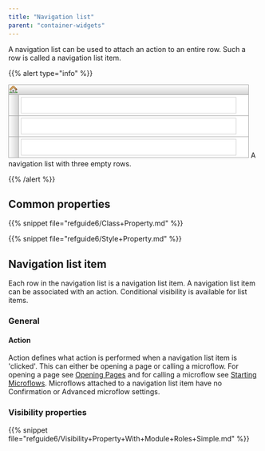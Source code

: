 ```yaml
---
title: "Navigation list"
parent: "container-widgets"
---
```



A navigation list can be used to attach an action to an entire row. Such a row is called a navigation list item.

{{% alert type="info" %}}

![](attachments/16713859/16843977.png)
A navigation list with three empty rows.

{{% /alert %}}

## Common properties

{{% snippet file="refguide6/Class+Property.md" %}}

{{% snippet file="refguide6/Style+Property.md" %}}

## Navigation list item

Each row in the navigation list is a navigation list item. A navigation list item can be associated with an action. Conditional visibility is available for list items.

### General

#### Action

Action defines what action is performed when a navigation list item is 'clicked'. This can either be opening a page or calling a microflow. For opening a page see [Opening Pages](opening-pages) and for calling a microflow see [Starting Microflows](starting-microflows). Microflows attached to a navigation list item have no Confirmation or Advanced microflow settings.

### Visibility properties

{{% snippet file="refguide6/Visibility+Property+With+Module+Roles+Simple.md" %}}
